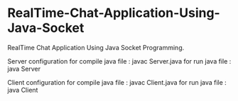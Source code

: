 # RealTime-Chat-Application-Using-Java-Socket
RealTime Chat Application Using Java Socket Programming.

Server configuration
for compile java file : javac Server.java
for run java file : java Server

Client configuration
for compile java file : javac Client.java
for run java file : java Client
